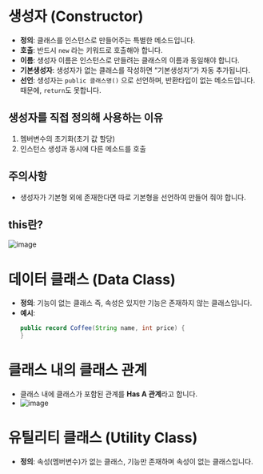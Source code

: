# 생성자 (Constructor)

- **정의**: 클래스를 인스턴스로 만들어주는 특별한 메소드입니다.
- **호출**: 반드시 `new` 라는 키워드로 호출해야 합니다.
- **이름**: 생성자 이름은 인스턴스로 만들려는 클래스의 이름과 동일해야 합니다.
- **기본생성자**: 생성자가 없는 클래스를 작성하면 “기본생성자”가 자동 추가됩니다.
- **선언**: 생성자는 `public 클래스명()` 으로 선언하며, 반환타입이 없는 메소드입니다. 때문에, `return`도 못합니다.

## 생성자를 직접 정의해 사용하는 이유
1. 멤버변수의 초기화(초기 값 할당)
2. 인스턴스 생성과 동시에 다른 메소드를 호출

## 주의사항
- 생성자가 기본형 외에 존재한다면 따로 기본형을 선언하여 만들어 줘야 합니다.

## this란?
 ![image](https://github.com/user-attachments/assets/3d1e51a0-79e8-4882-82bf-b97eb2239dc9)

# 데이터 클래스 (Data Class)

- **정의**: 기능이 없는 클래스 즉, 속성은 있지만 기능은 존재하지 않는 클래스입니다.
- **예시**:
  ```java
  public record Coffee(String name, int price) {
  }
  ```

# 클래스 내의 클래스 관계

- 클래스 내에 클래스가 포함된 관계를 **Has A 관계**라고 합니다.
- ![image](https://github.com/user-attachments/assets/6cc7b9aa-4d1e-42d5-baf0-fe2428e9331c)


# 유틸리티 클래스 (Utility Class)

- **정의**: 속성(멤버변수)가 없는 클래스, 기능만 존재하며 속성이 없는 클래스입니다.
